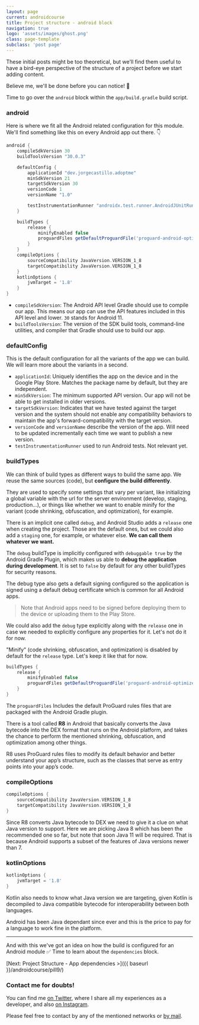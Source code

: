 ```yaml
---
layout: page
current: androidcourse
title: Project structure - android block
navigation: true
logo: 'assets/images/ghost.png'
class: page-template
subclass: 'post page'
---
```


These initial posts might be too theoretical, but we'll find them useful to have a bird-eye perspective of the structure of a project before we start adding content.

Believe me, we'll be done before you can notice! 🙏

Time to go over the `android` block within the `app/build.gradle` build script.

### android

Here is where we fit all the Android related configuration for this module. We'll find something like this on every Android app out there. 👇

```groovy
android {
    compileSdkVersion 30
    buildToolsVersion "30.0.3"

    defaultConfig {
        applicationId "dev.jorgecastillo.adoptme"
        minSdkVersion 21
        targetSdkVersion 30
        versionCode 1
        versionName "1.0"

        testInstrumentationRunner "androidx.test.runner.AndroidJUnitRunner"
    }

    buildTypes {
        release {
            minifyEnabled false
            proguardFiles getDefaultProguardFile('proguard-android-optimize.txt'), 'proguard-rules.pro'
        }
    }
    compileOptions {
        sourceCompatibility JavaVersion.VERSION_1_8
        targetCompatibility JavaVersion.VERSION_1_8
    }
    kotlinOptions {
        jvmTarget = '1.8'
    }
}
```

* `compileSdkVersion`: The Android API level Gradle should use to compile our app. This means our app can use the API features included in this API level and lower. `30` stands for Android 11.
* `buildToolsVersion`: The version of the SDK build tools, command-line utilities, and compiler that Gradle should use to build our app.

### defaultConfig

This is the default configuration for all the variants of the app we can build. We will learn more about the variants in a second.

* `applicationId`:  Uniquely identifies the app on the device and in the Google Play Store. Matches the package name by default, but they are independent.
* `minSdkVersion`: The minimum supported API version. Our app will not be able to get installed in older versions.
* `targetSdkVersion`: Indicates that we have tested against the target version and the system should not enable any compatibility behaviors to maintain the app's forward-compatibility with the target version.
* `versionCode` and `versionName` describe the version of the app. Will need to be updated incrementally each time we want to publish a new version.
* `testInstrumentationRunner` used to run Android tests. Not relevant yet.

### buildTypes

We can think of build types as different ways to build the same app. We reuse the same sources (code), but **configure the build differently**.

They are used to specify some settings that vary per variant, like initializing a global variable with the url for the server environment (develop, staging, production...), or things like whether we want to enable minify for the variant (code shrinking, obfuscation, and optimization), for example.

There is an implicit one called `debug`, and Android Studio adds a `release` one when creating the project. Those are the default ones, but we could also add a `staging` one, for example, or whatever else. **We can call them whatever we want.**

The `debug` buildType is implicitly configured with `debuggable true` by the Android Gradle Plugin, which makes us able to **debug the application during development**. It is set to `false` by default for any other buildTypes for security reasons.

The debug type also gets a default signing configured so the application is signed using a default debug certificate which is common for all Android apps.

> Note that Android apps need to be signed before deploying them to the device or uploading them to the Play Store.

We could also add the `debug` type explicitly along with the `release` one in case we needed to explicitly configure any properties for it. Let's not do it for now.

"Minify" (code shrinking, obfuscation, and optimization) is disabled by default for the `release` type. Let's keep it like that for now.

```groovy
buildTypes {
    release {
        minifyEnabled false
        proguardFiles getDefaultProguardFile('proguard-android-optimize.txt'), 'proguard-rules.pro'
    }
}
```

The `proguardFiles` Includes the default ProGuard rules files that are packaged with the Android Gradle plugin.

There is a tool called **R8** in Android that basically converts the Java bytecode into the DEX format that runs on the Android platform, and takes the chance to perform the mentioned shrinking, obfuscation, and optimization among other things.

R8 uses ProGuard rules files to modify its default behavior and better understand your app’s structure, such as the classes that serve as entry points into your app’s code.

### compileOptions

```groovy
compileOptions {
    sourceCompatibility JavaVersion.VERSION_1_8
    targetCompatibility JavaVersion.VERSION_1_8
}
```

Since R8 converts Java bytecode to DEX we need to give it a clue on what Java version to support. Here we are picking Java 8 which has been the recommended one so far, but note that soon Java 11 will be required. That is because Android supports a subset of the features of Java versions newer than 7.

### kotlinOptions

```groovy
kotlinOptions {
    jvmTarget = '1.8'
}
```

Kotlin also needs to know what Java version we are targeting, given Kotlin is decompiled to Java compatible bytecode for interoperability between both languages.

Android has been Java dependant since ever and this is the price to pay for a language to work fine in the platform.

---

And with this we've got an idea on how the build is configured for an Android module ✅ Time to learn about the `dependencies` block.

[Next: Project Structure - App dependencies >]({{ baseurl }}/androidcourse/pill9/)

### Contact me for doubts!

You can find me [on Twitter](https://www.twitter.com/JorgeCastilloPR), where I share all my experiences as a developer, and also [on Instagram](https://www.instagram.com/jorgecastillopr).


Please feel free to contact by any of the mentioned networks or [by mail](mailto:jorge.castillo.prz@gmail.com).
